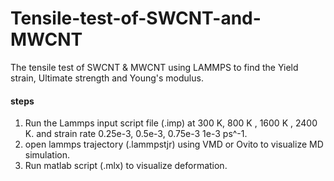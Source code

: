 # Tensile-test-of-SWCNT-and-MWCNT
The tensile test of SWCNT &amp; MWCNT using LAMMPS to find the Yield strain, Ultimate strength and Young's modulus.


#### steps
1. Run the Lammps input script file (.imp) at 300 K, 800 K , 1600 K , 2400 K. and strain rate 0.25e-3, 0.5e-3, 0.75e-3 1e-3 ps^-1.
2. open lammps trajectory (.lammpstjr) using VMD or Ovito to visualize MD simulation.
3. Run matlab script (.mlx) to visualize deformation.
